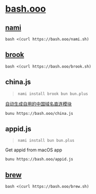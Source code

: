 # [bash.ooo](https://github.com/txthinking/bash)

## [nami](https://github.com/txthinking/nami)

```
bash <(curl https://bash.ooo/nami.sh)
```

## [brook](https://github.com/txthinking/brook)

```
bash <(curl https://bash.ooo/brook.sh)
```

## china.js

> `nami install brook bun bun.plus`

[自动生成自用的中国域名直连模块](https://www.txthinking.com/talks/articles/china-list.article)

```
bunu https://bash.ooo/china.js
```

## appid.js

> `nami install bun bun.plus`

Get appid from macOS app

```
bunu https://bash.ooo/appid.js
```

## [brew](https://brew.sh)

```
bash <(curl https://bash.ooo/brew.sh)
```

